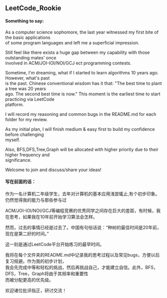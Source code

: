 ## LeetCode_Rookie
#### Something to say:<br />

As a computer science sophomore, the last year witnessed my first bite of the basic applications<br />
of some program languages and left me a superficial impression.<br />

Still feel like there exists a huge gap between my capability with those outstanding mates' once<br />
involved in ACM/JOI-IOI/NOI/GCJ ect programming contests.<br />

Sometime, I'm dreaming, what if I started to learn algorithms 10 years ago. However, what's past <br />
is the past. Chinese conventional wisdom has it that: "The best time to plant a tree was 20 years <br />
ago. The second best time is now." This moment is the earliest time to start practicing via LeetCode<br /> platform.

I will record my reasoning and common bugs in the README.md for each folder for my review.

As my initial plan, I will finish medium & easy first to build my confidence before challenging <br />myself.

Also, BFS,DFS,Tree,Graph will be allocated with higher priority due to their higher frequency and <br />significance.

Welcome to join and discuss/share your ideas!

#### 写在前面的话：<br />

作为一名计算机二年级学生，去年对计算机的基本应用浅尝辄止,有个初步印象。仍然觉得我的能力与那些参与过<br />

ACM/JOI-IOI/NOI/GCJ等编程竞赛的优秀同学之间存在巨大的差距，有时候，我在思考，如果我在10年前开始学习算法会怎样。<br />

然而，过去的事情已经是过去了。中国有句俗话说：“种树的最佳时间是20年前，现在是第二好的时间。”<br />

这一刻是通过LeetCode平台开始练习的最早时间。<br />

我将在每个文件夹的README.md中记录我的思考过程以及常见bugs，方便以后复习规避。作为我的初步计划，<br />
我会先完成中等和轻松的挑战，然后再挑战自己，才能建立自信。此外，BFS，DFS，Tree，Graph将由于其频率和重要性<br />而被分配更高的优先级。

欢迎诸位批评指正，研讨交流！

